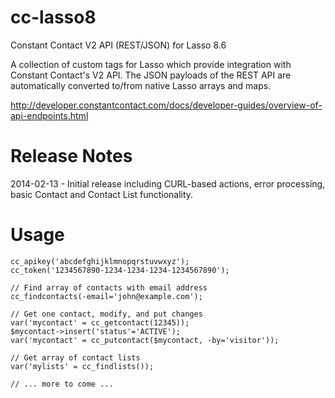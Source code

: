 cc-lasso8
=========

Constant Contact V2 API (REST/JSON) for Lasso 8.6

A collection of custom tags for Lasso which provide integration with
Constant Contact's V2 API.  The JSON payloads of the REST API are 
automatically converted to/from native Lasso arrays and maps.

http://developer.constantcontact.com/docs/developer-guides/overview-of-api-endpoints.html


Release Notes
=========

2014-02-13 - Initial release including CURL-based actions, error
processing, basic Contact and Contact List functionality.


Usage
=========
```lasso
cc_apikey('abcdefghijklmnopqrstuvwxyz');
cc_token('1234567890-1234-1234-1234-1234567890');
  
// Find array of contacts with email address
cc_findcontacts(-email='john@example.com');
  
// Get one contact, modify, and put changes
var('mycontact' = cc_getcontact(12345));
$mycontact->insert('status'='ACTIVE');
var('mycontact' = cc_putcontact($mycontact, -by='visitor'));

// Get array of contact lists
var('mylists' = cc_findlists());

// ... more to come ...
```
